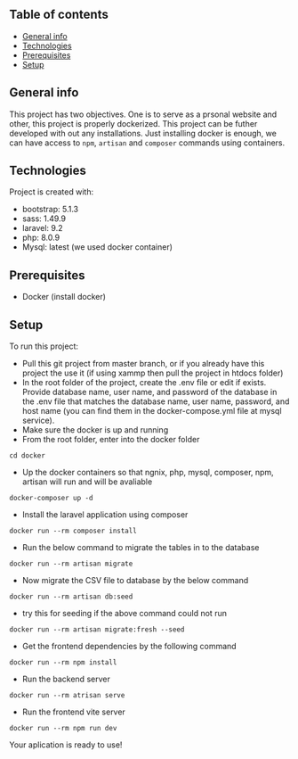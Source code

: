 ## Table of contents
* [General info](#general-info)
* [Technologies](#technologies)
* [Prerequisites](#prerequisites)
* [Setup](#setup)

## General info
This project has two objectives. One is to serve as a prsonal website and other, this project is properly dockerized. This project can be futher developed with out any installations. Just installing docker is enough, we can have access to `npm`, `artisan` and `composer` commands using containers.  
	
## Technologies
Project is created with:
* bootstrap: 5.1.3
* sass: 1.49.9
* laravel: 9.2
* php: 8.0.9
* Mysql: latest (we used docker container)

## Prerequisites
* Docker (install docker)  

## Setup
To run this project:

* Pull this git project from master branch, or if you already have this project the use it (if using xammp then pull the project in htdocs folder)
* In the root folder of the project, create the .env file or edit if exists. Provide database name, user name, and password of the database in the .env file that matches the database name, user name, password, and host name (you can find them in the docker-compose.yml file at mysql service). 
* Make sure the docker is up and running
* From the root folder, enter into the docker folder
```
cd docker
```
* Up the docker containers so that ngnix, php, mysql, composer, npm, artisan will run and will be avaliable 
```
docker-composer up -d
```
* Install the laravel application using composer 
```
docker run --rm composer install
```
* Run the below command to migrate the tables in to the database
```
docker run --rm artisan migrate
```
*  Now migrate the CSV file to database by the below command 
```
docker run --rm artisan db:seed
```
* try this for seeding if the above command could not run
```
docker run --rm artisan migrate:fresh --seed
```
* Get the frontend dependencies by the following command
```
docker run --rm npm install
```
* Run the backend server 
```
docker run --rm atrisan serve
```
* Run the frontend vite server
```
docker run --rm npm run dev
``` 
Your aplication is ready to use!


